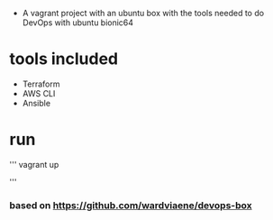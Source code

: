 * A vagrant project with an ubuntu box with the tools needed to do DevOps with ubuntu bionic64

# tools included
* Terraform
* AWS CLI
* Ansible


# run 

'''
vagrant up 

'''

### based on https://github.com/wardviaene/devops-box 

